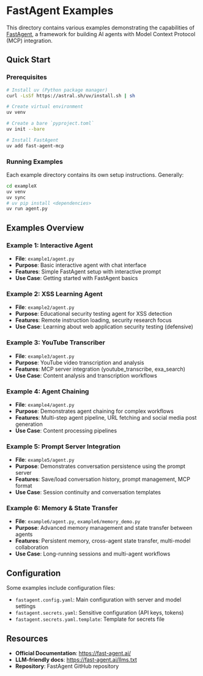 # FastAgent Examples

This directory contains various examples demonstrating the capabilities of [FastAgent](https://fast-agent.ai/), a framework for building AI agents with Model Context Protocol (MCP) integration.

## Quick Start

### Prerequisites
```bash
# Install uv (Python package manager)
curl -LsSf https://astral.sh/uv/install.sh | sh

# Create virtual environment
uv venv

# Create a bare `pyproject.toml`
uv init --bare

# Install FastAgent
uv add fast-agent-mcp
```

### Running Examples
Each example directory contains its own setup instructions. Generally:
```bash
cd exampleX
uv venv
uv sync
# uv pip install <dependencies>
uv run agent.py
```

## Examples Overview

### Example 1: Interactive Agent
- **File**: `example1/agent.py`
- **Purpose**: Basic interactive agent with chat interface
- **Features**: Simple FastAgent setup with interactive prompt
- **Use Case**: Getting started with FastAgent basics

### Example 2: XSS Learning Agent  
- **File**: `example2/agent.py`
- **Purpose**: Educational security testing agent for XSS detection
- **Features**: Remote instruction loading, security research focus
- **Use Case**: Learning about web application security testing (defensive)

### Example 3: YouTube Transcriber
- **File**: `example3/agent.py`  
- **Purpose**: YouTube video transcription and analysis
- **Features**: MCP server integration (youtube_transcribe, exa_search)
- **Use Case**: Content analysis and transcription workflows

### Example 4: Agent Chaining
- **File**: `example4/agent.py`
- **Purpose**: Demonstrates agent chaining for complex workflows
- **Features**: Multi-step agent pipeline, URL fetching and social media post generation
- **Use Case**: Content processing pipelines

### Example 5: Prompt Server Integration
- **File**: `example5/agent.py`
- **Purpose**: Demonstrates conversation persistence using the prompt server
- **Features**: Save/load conversation history, prompt management, MCP format
- **Use Case**: Session continuity and conversation templates

### Example 6: Memory & State Transfer
- **File**: `example6/agent.py`, `example6/memory_demo.py`
- **Purpose**: Advanced memory management and state transfer between agents
- **Features**: Persistent memory, cross-agent state transfer, multi-model collaboration
- **Use Case**: Long-running sessions and multi-agent workflows

## Configuration

Some examples include configuration files:
- `fastagent.config.yaml`: Main configuration with server and model settings
- `fastagent.secrets.yaml`: Sensitive configuration (API keys, tokens)
- `fastagent.secrets.yaml.template`: Template for secrets file

## Resources

- **Official Documentation**: https://fast-agent.ai/
- **LLM-friendly docs**: https://fast-agent.ai/llms.txt
- **Repository**: FastAgent GitHub repository
